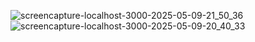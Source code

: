 ![screencapture-localhost-3000-2025-05-09-21_50_36](https://github.com/user-attachments/assets/ec477e19-fa82-43a5-9e62-2721a8db24e6)
![screencapture-localhost-3000-2025-05-09-20_40_33](https://github.com/user-attachments/assets/a942b428-33ef-4357-9d68-b29b8a44e2dc)
